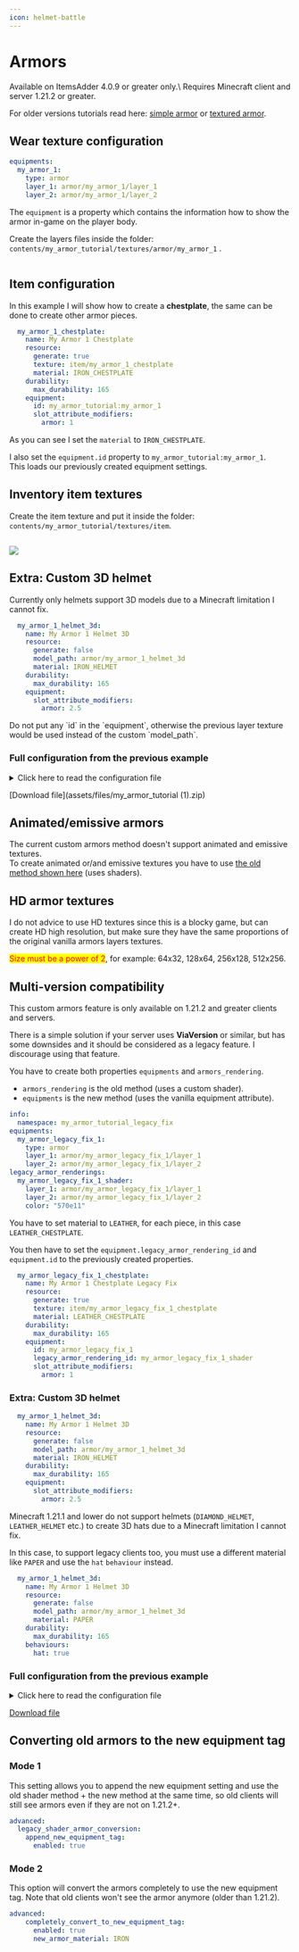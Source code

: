 ```yaml
---
icon: helmet-battle
---
```


# Armors


<Warning>
Available on ItemsAdder 4.0.9 or greater only.\
Requires Minecraft client and server 1.21.2 or greater.

For older versions tutorials read here: [simple armor](armors-old/simple-armor.md) or [textured armor](armors-old/textured-armor.md).
</Warning>


## Wear texture configuration

```yaml
equipments:
  my_armor_1:
    type: armor
    layer_1: armor/my_armor_1/layer_1
    layer_2: armor/my_armor_1/layer_2
```

The `equipment` is a property which contains the information how to show the armor in-game on the player body.

Create the layers files inside the folder: `contents/my_armor_tutorial/textures/armor/my_armor_1` .

<img src="assets/images/armor_textures_preview.png" alt="" />

## Item configuration

In this example I will show how to create a **chestplate**, the same can be done to create other armor pieces.

```yaml
  my_armor_1_chestplate:
    name: My Armor 1 Chestplate
    resource:
      generate: true
      texture: item/my_armor_1_chestplate
      material: IRON_CHESTPLATE
    durability:
      max_durability: 165
    equipment:
      id: my_armor_tutorial:my_armor_1
      slot_attribute_modifiers:
        armor: 1
```

As you can see I set the `material` to `IRON_CHESTPLATE`.

I also set the `equipment.id` property to `my_armor_tutorial:my_armor_1`.\
This loads our previously created equipment settings.

## Inventory item textures

Create the item texture and put it inside the folder:\
`contents/my_armor_tutorial/textures/item`.

<img src="assets/images/image (239).png" alt="" />

![](<assets/images/image (211).png>)

## Extra: Custom 3D helmet

Currently only helmets support 3D models due to a Minecraft limitation I cannot fix.

```yaml
  my_armor_1_helmet_3d:
    name: My Armor 1 Helmet 3D
    resource:
      generate: false
      model_path: armor/my_armor_1_helmet_3d
      material: IRON_HELMET
    durability:
      max_durability: 165
    equipment:
      slot_attribute_modifiers:
        armor: 2.5
```


<Warning>
Do not put any `id` in the `equipment`, otherwise the previous layer texture would be used instead of the custom `model_path`.
</Warning>


<img src="assets/images/image (238).png" alt="" />

### Full configuration from the previous example

<details>

<summary>Click here to read the configuration file</summary>

```yaml
info:
  namespace: my_armor_tutorial
equipments:
  my_armor_1:
    type: armor
    layer_1: armor/my_armor_1/layer_1
    layer_2: armor/my_armor_1/layer_2
items:
  my_armor_1_helmet:
    name: My Armor 1 Helmet
    resource:
      generate: true
      texture: item/my_armor_1_helmet
      material: IRON_HELMET
    durability:
      max_durability: 165
    equipment:
      id: my_armor_tutorial:my_armor_1
      slot_attribute_modifiers:
        armor: 2.5
  my_armor_1_chestplate:
    name: My Armor 1 Chestplate
    resource:
      generate: true
      texture: item/my_armor_1_chestplate
      material: IRON_CHESTPLATE
    durability:
      max_durability: 165
    equipment:
      id: my_armor_tutorial:my_armor_1
      slot_attribute_modifiers:
        armor: 1
  my_armor_1_leggings:
    name: My Armor 1 Leggings
    resource:
      generate: true
      texture: item/my_armor_1_leggings
      material: IRON_LEGGINGS
    durability:
      max_durability: 165
    equipment:
      id: my_armor_tutorial:my_armor_1
      slot_attribute_modifiers:
        armor: 2.5
  my_armor_1_boots:
    name: My Armor 1 Boots
    resource:
      generate: true
      texture: item/my_armor_1_boots
      material: IRON_BOOTS
    durability:
      max_durability: 165
    equipment:
      id: my_armor_tutorial:my_armor_1
      slot_attribute_modifiers:
        armor: 2.5

```

</details>


[Download file](assets/files/my_armor_tutorial (1).zip)


## Animated/emissive armors

The current custom armors method doesn't support animated and emissive textures.\
To create animated or/and emissive textures you have to use [the old method shown here](armors-old/textured-armor.md) (uses shaders).

## **HD armor textures**

I do not advice to use HD textures since this is a blocky game, but can create HD high resolution, but make sure they have the same proportions of the original vanilla armors layers textures.

<mark style="color:red;">Size must be a power of 2</mark>, for example: 64x32, 128x64, 256x128, 512x256.

## Multi-version compatibility


<Warning>
This custom armors feature is only available on 1.21.2 and greater clients and servers.

There is a simple solution if your server uses **ViaVersion** or similar, but has some downsides and it should be considered as a legacy feature. I discourage using that feature.
</Warning>


You have to create both properties `equipments` and `armors_rendering`.

* `armors_rendering` is the old method (uses a custom shader).
* `equipments` is the new method (uses the vanilla equipment attribute).

```yaml
info:
  namespace: my_armor_tutorial_legacy_fix
equipments:
  my_armor_legacy_fix_1:
    type: armor
    layer_1: armor/my_armor_legacy_fix_1/layer_1
    layer_2: armor/my_armor_legacy_fix_1/layer_2
legacy_armor_renderings:
  my_armor_legacy_fix_1_shader:
    layer_1: armor/my_armor_legacy_fix_1/layer_1
    layer_2: armor/my_armor_legacy_fix_1/layer_2
    color: "570e11"
```

You have to set material to `LEATHER`, for each piece, in this case `LEATHER_CHESTPLATE`.

You then have to set the `equipment.legacy_armor_rendering_id` and `equipment.id` to the previously created properties.

```yaml
  my_armor_legacy_fix_1_chestplate:
    name: My Armor 1 Chestplate Legacy Fix
    resource:
      generate: true
      texture: item/my_armor_legacy_fix_1_chestplate
      material: LEATHER_CHESTPLATE
    durability:
      max_durability: 165
    equipment:
      id: my_armor_legacy_fix_1
      legacy_armor_rendering_id: my_armor_legacy_fix_1_shader
      slot_attribute_modifiers:
        armor: 1
```

### Extra: Custom 3D helmet

```yaml
  my_armor_1_helmet_3d:
    name: My Armor 1 Helmet 3D
    resource:
      generate: false
      model_path: armor/my_armor_1_helmet_3d
      material: IRON_HELMET
    durability:
      max_durability: 165
    equipment:
      slot_attribute_modifiers:
        armor: 2.5
```

Minecraft 1.21.1 and lower do not support helmets (`DIAMOND_HELMET`, `LEATHER_HELMET` etc.) to create 3D hats due to a Minecraft limitation I cannot fix.

In this case, to support legacy clients too, you must use a different material like `PAPER` and use the `hat` `behaviour` instead.

```yaml
  my_armor_1_helmet_3d:
    name: My Armor 1 Helmet 3D
    resource:
      generate: false
      model_path: armor/my_armor_1_helmet_3d
      material: PAPER
    durability:
      max_durability: 165
    behaviours:
      hat: true
```

### Full configuration from the previous example

<details>

<summary>Click here to read the configuration file</summary>

```yaml
info:
  namespace: my_armor_tutorial_legacy_fix
equipments:
  my_armor_legacy_fix_1:
    type: armor
    layer_1: armor/my_armor_legacy_fix_1/layer_1
    layer_2: armor/my_armor_legacy_fix_1/layer_2
armors_rendering:
  my_armor_legacy_fix_1_shader:
    layer_1: armor/my_armor_legacy_fix_1/layer_1
    layer_2: armor/my_armor_legacy_fix_1/layer_2
    color: "570e11"
items:
  my_armor_legacy_fix_1_helmet:
    name: My Armor 1 Helmet Legacy Fix
    resource:
      generate: true
      texture: item/my_armor_legacy_fix_1_helmet
      material: LEATHER_HELMET
    durability:
      max_durability: 165
    equipment:
      id: my_armor_tutorial_legacy_fix:my_armor_legacy_fix_1
      slot_attribute_modifiers:
        armor: 2.5
    specific_properties:
      armor:
        slot: head
        custom_armor: my_armor_legacy_fix_1_shader
  my_armor_legacy_fix_1_chestplate:
    name: My Armor 1 Chestplate Legacy Fix
    resource:
      generate: true
      texture: item/my_armor_legacy_fix_1_chestplate
      material: LEATHER_CHESTPLATE
    durability:
      max_durability: 165
    equipment:
      id: my_armor_tutorial_legacy_fix:my_armor_legacy_fix_1
      slot_attribute_modifiers:
        armor: 1
    specific_properties:
      armor:
        slot: chest
        custom_armor: my_armor_legacy_fix_1_shader
  my_armor_legacy_fix_1_leggings:
    name: My Armor 1 Leggings Legacy Fix
    resource:
      generate: true
      texture: item/my_armor_legacy_fix_1_leggings
      material: LEATHER_LEGGINGS
    durability:
      max_durability: 165
    equipment:
      id: my_armor_tutorial_legacy_fix:my_armor_legacy_fix_1
      slot_attribute_modifiers:
        armor: 2.5
    specific_properties:
      armor:
        slot: legs
        custom_armor: my_armor_legacy_fix_1_shader
  my_armor_legacy_fix_1_boots:
    name: My Armor 1 Boots Legacy Fix
    resource:
      generate: true
      texture: item/my_armor_legacy_fix_1_boots
      material: LEATHER_BOOTS
    durability:
      max_durability: 165
    equipment:
      id: my_armor_tutorial_legacy_fix:my_armor_legacy_fix_1
      slot_attribute_modifiers:
        armor: 2.5
    specific_properties:
      armor:
        slot: feet
        custom_armor: my_armor_legacy_fix_1_shader
  my_armor_legacy_fix_1_helmet_3d:
    name: My Armor Legacy Fix 1 Helmet 3d
    resource:
      generate: false
      model_path: armor/my_armor_legacy_fix_1_helmet_3d
      material: PAPER
    durability:
      max_durability: 165
    behaviours:
      hat: true
    attribute_modifiers:
      head:
        armor: 2.5

```

</details>


[Download file](assets/files/my_armor_tutorial_legacy_fix.zip)


## Converting old armors to the new equipment tag

### Mode 1

This setting allows you to append the new equipment setting and use the old shader method + the new method at the same time, so old clients will still see armors even if they are not on 1.21.2+.


```yml config.yml lines icon="yml"
advanced:
  legacy_shader_armor_conversion:
    append_new_equipment_tag:
      enabled: true
```


### Mode 2

This option will convert the armors completely to use the new equipment tag. Note that old clients won't see the armor anymore (older than 1.21.2).


```yml config.yml lines icon="yml"
advanced:
    completely_convert_to_new_equipment_tag:
      enabled: true
      new_armor_material: IRON
```

